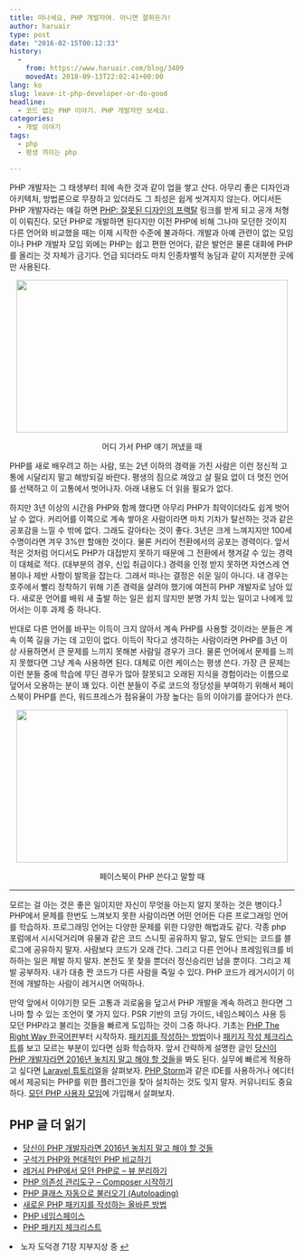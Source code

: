 ```yaml
---
title: 떠나세요, PHP 개발자여. 아니면 잘하든가!
author: haruair
type: post
date: "2016-02-15T00:12:33"
history:
  - 
    from: https://www.haruair.com/blog/3409
    movedAt: 2018-09-13T22:02:41+00:00
lang: ko
slug: leave-it-php-developer-or-do-good
headline:
  - 코드 없는 PHP 이야기. PHP 개발자만 보세요.
categories:
  - 개발 이야기
tags:
  - php
  - 평생 까이는 php

---
```

PHP 개발자는 그 태생부터 죄에 속한 것과 같이 업을 쌓고 산다. 아무리 좋은 디자인과 아키텍처, 방법론으로 무장하고 있더라도 그 죄성은 쉽게 씻겨지지 않는다. 어디서든 PHP 개발자라는 얘길 하면 [PHP: 잘못된 디자인의 프랙탈][1] 링크를 받게 되고 공개 처형이 이뤄진다. 모던 PHP로 개발하면 된다지만 이전 PHP에 비해 그나마 모던한 것이지 다른 언어와 비교했을 때는 이제 시작한 수준에 불과하다. 개발과 아예 관련이 없는 모임이나 PHP 개발자 모임 외에는 PHP는 쉽고 편한 언어다, 같은 발언은 물론 대화에 PHP를 올리는 것 자체가 금기다. 언급 되더라도 마치 인종차별적 농담과 같이 지저분한 곳에만 사용된다.<figure style="max-width: 480px; text-align: center; margin: 0 auto;" class="wp-caption aligncenter">

<img src="https://i.giphy.com/xTiTnfXFb3lzEyAiXK.gif?resize=480%2C270" width="480" height="270" style="max-width: 100%; width:100%;" class="" data-recalc-dims="1" /><figcaption class="wp-caption-text">어디 가서 PHP 얘기 꺼냈을 때</figcaption></figure> 

PHP를 새로 배우려고 하는 사람, 또는 2년 이하의 경력을 가진 사람은 이런 정신적 고통에 시달리지 말고 해방되길 바란다. 평생의 짐으로 껴앉고 살 필요 없이 더 멋진 언어를 선택하고 이 고통에서 벗어나자. 아래 내용도 더 읽을 필요가 없다.

하지만 3년 이상의 시간을 PHP와 함께 했다면 아무리 PHP가 최악이더라도 쉽게 벗어날 수 없다. 커리어를 이쪽으로 계속 쌓아온 사람이라면 마치 기차가 탈선하는 것과 같은 공포감을 느낄 수 밖에 없다. 그래도 갈아타는 것이 좋다. 3년은 크게 느껴지지만 100세 수명이라면 겨우 3%만 할애한 것이다. 물론 커리어 전환에서의 공포는 경력이다. 앞서 적은 것처럼 어디서도 PHP가 대접받지 못하기 때문에 그 전환에서 챙겨갈 수 있는 경력이 대체로 적다. (대부분의 경우, 신입 취급이다.) 경력을 인정 받지 못하면 자연스레 연봉이나 제반 사항이 발목을 잡는다. 그래서 떠나는 결정은 쉬운 일이 아니다. 내 경우는 호주에서 빨리 정착하기 위해 기존 경력을 살려야 했기에 여전히 PHP 개발자로 남아 있다. 새로운 언어를 배워 새 출발 하는 일은 쉽지 않지만 분명 가치 있는 일이고 나에게 있어서는 이후 과제 중 하나다.

반대로 다른 언어를 바꾸는 이득이 크지 않아서 계속 PHP를 사용할 것이라는 분들은 계속 이쪽 길을 가는 데 고민이 없다. 이득이 작다고 생각하는 사람이라면 PHP를 3년 이상 사용하면서 큰 문제를 느끼지 못해본 사람일 경우가 크다. 물론 언어에서 문제를 느끼지 못했다면 그냥 계속 사용하면 된다. 대체로 이런 케이스는 평생 쓴다. 가장 큰 문제는 이런 분들 중에 학습에 무딘 경우가 많아 잘못되고 오래된 지식을 경험이라는 이름으로 덮어서 오용하는 분이 꽤 있다. 이런 분들이 주로 코드의 정당성을 부여하기 위해서 페이스북이 PHP를 쓴다, 워드프레스가 점유율이 가장 높다는 등의 이야기를 끌어다가 쓴다.<figure style="max-width: 480px; text-align: center; margin: 0 auto;" class="wp-caption aligncenter">

<img src="https://i.giphy.com/UKd9SvYEDnzlC.gif?resize=480%2C270" width="480" height="270" style="max-width: 100%; width:100%;" class="" data-recalc-dims="1" /><figcaption class="wp-caption-text">페이스북이 PHP 쓴다고 말할 때</figcaption></figure> 

* * *

모르는 걸 아는 것은 좋은 일이지만 자신이 무엇을 아는지 알지 못하는 것은 병이다.<sup id="fnref-3409-1"><a href="#fn-3409-1">1</a></sup> PHP에서 문제를 한번도 느껴보지 못한 사람이라면 어떤 언어든 다른 프로그래밍 언어를 학습하자. 프로그래밍 언어는 다양한 문제를 위한 다양한 해법과도 같다. 각종 php 포럼에서 시시덕거리며 유물과 같은 코드 스니핏 공유하지 말고, 말도 안되는 코드를 블로그에 공유하지 말자. 사람보다 코드가 오래 간다. 그리고 다른 언어나 프레임워크를 비하하는 일은 제발 하지 말자. 본전도 못 찾을 뿐더러 정신승리만 남을 뿐이다. 그리고 제발 공부하자. 내가 대충 짠 코드가 다른 사람을 죽일 수 있다. PHP 코드가 레거시이기 이전에 개발하는 사람이 레거시면 어떡하나.

만약 앞에서 이야기한 모든 고통과 괴로움을 덮고서 PHP 개발을 계속 하려고 한다면 그나마 할 수 있는 조언이 몇 가지 있다. PSR 기반의 코딩 가이드, 네임스페이스 사용 등 모던 PHP라고 불리는 것들을 빠르게 도입하는 것이 그중 하나다. 기초는 [PHP The Right Way 한국어판][2]부터 시작하자. [패키지를 작성하는 방법][3]이나 [패키지 작성 체크리스트][4]를 보고 모르는 부분이 있다면 심화 학습하자. 앞서 간략하게 설명한 글인 [당신이 PHP 개발자라면 2016년 놓치지 말고 해야 할 것들][5]을 봐도 된다. 실무에 빠르게 적용하고 싶다면 [Laravel 튜토리얼][6]을 살펴보자. [PHP Storm][7]과 같은 IDE를 사용하거나 에디터에서 제공되는 PHP를 위한 플러그인을 찾아 설치하는 것도 잊지 말자. 커뮤니티도 중요하다. [모던 PHP 사용자 모임][8]에 가입해서 살펴보자.

## PHP 글 더 읽기

<ul class="display-posts-listing">
  <li class="listing-item">
    <a class="title" href="http://www.haruair.com/blog/3286">당신이 PHP 개발자라면 2016년 놓치지 말고 해야 할 것들</a>
  </li>
  <li class="listing-item">
    <a class="title" href="http://www.haruair.com/blog/3301">구석기 PHP와 현대적인 PHP 비교하기</a>
  </li>
  <li class="listing-item">
    <a class="title" href="http://www.haruair.com/blog/3748">레거시 PHP에서 모던 PHP로 – 뷰 분리하기</a>
  </li>
  <li class="listing-item">
    <a class="title" href="http://www.haruair.com/blog/1860">PHP 의존성 관리도구 – Composer 시작하기</a>
  </li>
  <li class="listing-item">
    <a class="title" href="http://www.haruair.com/blog/2323">PHP 클래스 자동으로 불러오기 (Autoloading)</a>
  </li>
  <li class="listing-item">
    <a class="title" href="http://www.haruair.com/blog/2728">새로운 PHP 패키지를 작성하는 올바른 방법</a>
  </li>
  <li class="listing-item">
    <a class="title" href="http://www.haruair.com/blog/2843">PHP 네임스페이스</a>
  </li>
  <li class="listing-item">
    <a class="title" href="http://www.haruair.com/blog/2859">PHP 패키지 체크리스트</a>
  </li>
</ul>

<li id="fn-3409-1">
  노자 도덕경 71장 지부지상 중&#160;<a href="#fnref-3409-1">&#8617;</a> </fn></footnotes>

 [1]: http://noraesae.github.io/PHP-a-fractal-of-bad-design-kr/
 [2]: http://modernpug.github.io/php-the-right-way/
 [3]: http://haruair.com/blog/2728
 [4]: http://haruair.com/blog/2859
 [5]: http://haruair.com/blog/3286
 [6]: http://laravel.kr/docs
 [7]: https://www.jetbrains.com/phpstorm/
 [8]: https://www.facebook.com/groups/655071604594451/